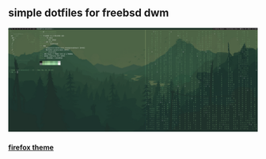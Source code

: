 ## simple dotfiles for freebsd dwm
![showcase](https://github.com/hman0/freebsd-dotfiles/blob/master/showcase/showcase.png)
#### [firefox theme](https://color.firefox.com/?theme=XQAAAAIQBAAAAAAAAABBqYhm849SCicxcUapi38oKRicm6da8pGgBi-qqP44mS24mRnTKRdrN8XkgYA60XPRLv01ZJFExs4jDAGA5Wa4S4zf9VWyPMiSHnn88Y5OYY17ExaaoQNn9QuFziyUEOwie6GzAldVI-SdkV7WY2iDptv0BI4lpiqJ2c5JspFR7hhLKAR6D_vHVvETy7MrLyEPu1h1X7bzhNngcB10TY47R6uIfrp8OAbmJaaYZpVMM46t2OaRjY2R1w_1ULPIOO9cGCjwD0eJO78jUnJWNZT3HngqBIOy09r3spdBM8tulJAj33NwQdoSrr_CDcqnyvSrwjZBKmtp9CIOVagpbaYHI0nz73lb2_HDjZMISxGMuAgKj0oSkAnVIjJNx-eyW9yHCAZh1BKqBtrLegBTxUP1pYVgkHfP7JrQ-kIz2P_EETgBrxqXHkLGNOySh4UbPB9Bs1l6U-GoJngW47ZM9vRmOQOUTuMayGyEoIl59AFwtPJXQr4ucUO2kLQwriGgqb1WctFs_NXxqFQJkgnM18ZRoyr3GRlDxbx8K6MyDDb_4LAtDA)
